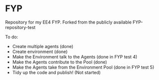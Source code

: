 # FYP
Repository for my EE4 FYP. Forked from the publicly available FYP-repository-test

To do: 
- Create multiple agents (done)
- Create environment (done)
- Make the Environment talk to the Agents (done in FYP test 4)
- Make the Agents contribute to the Pool (done)
- Make the Agents take from the Environment Pool (done in FYP test 5)
- Tidy up the code and publish! (Not started)